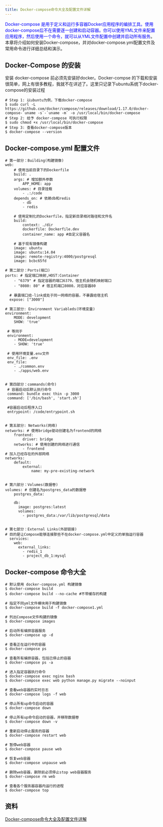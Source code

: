 ```yaml
---
title: Docker-compose命令大全及配置文件详解
---
```


<span style="color: blue">Docker-compose 是用于定义和运行多容器Docker应用程序的编排工具。使用docker-compose后不在需要逐一创建和启动容器。你可以使用YML文件来配置应用程序，然后使用一个命令，就可以从YML文件配置中创建并启动所有服务</span>。本章将介绍如何安装Docker-compose，并对docker-compose.yml配置文件及常用命令进行详细总结和演示。

## Docker-Compose 的安装
安装 docker-compose 前必须先安装好docker。Docker-compse 的下载和安装很简单，网上有很多教程，我就不在详述了。这里只记录下ubuntu系统下docker-compose的安装过程

```shell
# Step 1: 以ubuntu为例，下载docker-compose
$ sudo curl -L https://github.com/docker/compose/releases/download/1.17.0/docker-compose-`uname -s`-`uname -m` -o /usr/local/bin/docker-compose
# Step 2: 给予 docker-compose 可执行权限
$ sudo chmod +x /usr/local/bin/docker-compose
# Step 3: 查看docker-compose版本
$ docker-compose --version
```
## Docker-compose.yml 配置文件
```shell
# 第一部分：Building(构建镜像)
web: 
    # 使用当前目录下的Dockerfile
    build: .
    args: # 增加额外参数
        APP_HOME: app
    volumes: # 目录挂载
        - .:/code
    depends_on: # 依赖db和redis
        - db
        - redis
    
    # 使用定制化的Dockerfile，指定新目录相对路径和文件名
    build:
        context: ./dir
        dockerfile: Dockerfile.dev
        container_name: app #自定义容器名

    # 基于现有镜像构建
    image: ubuntu
    image: ubuntu:14.04
    image: remote-registry:4000/postgresql
    image: bcbc65fd

# 第二部分：Ports(端口)
ports: # 指定端口映射,HOST:Container
    - "6379" # 指定容器的端口6379，宿主机会随机映射端口
    - "8080: 80" # 宿主机端口8080，对应容器80

  # 暴露端口给-link或处于同一网络的容器，不暴露给宿主机
  expose: ["3000"]

# 第三部分: Environment Variableds(环境变量)
environment:
    MODE: development
    SHOW: 'true'

 # 等同于
 environment:
    - MODE=development
    - SHOW: 'true'

 # 使用环境变量.env文件
 env_file: .env
 env_file:
    - ./common.env
    - ./apps/web.env


# 第四部分：commands(命令)
 # 容器启动后默认执行命令
 command: bundle exec thin -p 3000
 command: ['/bin/bash', 'start.sh']

 #容器启动后程序入口
 entrypoint: /code/entrypoint.sh


# 第五部分: Networks(网络)
networks: # 使用bridge驱动创建名为frontend的网络
    frontend:
        driver: bridge
    networks: # 使用创建的网络进行通信
        - frontend   
# 加入已经存在的外部网络
networks:
    default:
        external:
            name: my-pre-existing-network


# 第六部分：Volumes(数据卷)
volumes: # 创建名为postgres_data的数据卷
    postgres_data:
    
    db:
      image: postgres:latest
      volumes:
        - postgres_data:/var/lib/postgresql/data


# 第七部分：External Links(外部链接)
# 目的是让Compose能够连接那些不在docker-compose.yml中定义的单独运行容器
  services:
    web:
      external_links:
        - redis_1
        - project_db_1:mysql
```
## Docker-compose 命令大全
```shell
# 默认使用 docker-compose.yml 构建镜像
$ docker-compose build
$ docker-compose build --no-cache #不带缓存的构建

# 指定不同yml文件模块用于构建镜像
$ docker-compose build -f docker-compose1.yml

# 列出Compose文件构建的镜像
$ docker-compose images

# 启动所有编排容器服务
$ docker-compose up -d

# 查看正在运行中的容器
$ docker-compose ps

# 查看所有编排容器，包括已停止的容器
$ docker-compose ps -a

# 进入指定容器执行命令
$ docker-compose exec nginx bash
$ docker-compose exec web python manage.py migrate --noinput

# 查看web容器的实时日志
$ docker-compose logs -f web

# 停止所有up命令启动的容器
$ docker-compose down

# 停止所有up命令启动的容器，并移除数据卷
$ docker-compose down -v

# 重新启动停止服务的容器
$ docker-compose restart web

# 暂停web容器
$ docker-compose pause web

# 恢复web容器
$ docker-compose unpause web

# 删除web容器，删除前必须停止stop web容器服务
$ docker-compose rm web

# 查看各个服务器容器内运行的进程
$ docker-compose top
```

## 资料
[Docker-compose命令大全及配置文件详解](https://pythondjango.cn/python/tools/3-docker-compose/)